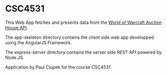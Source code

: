 # CSC4531

This Web App fetches and presents data from the [World of Warcraft Auction House API](https://develop.battle.net/documentation/world-of-warcraft/game-data-apis).

The app-skeleton directory contains the client side web app developped using the AngularJS Framework.

The express-server directory contains the server side REST API powered by Node.JS.

Application by Paul Ciupek for the course CSC4531
